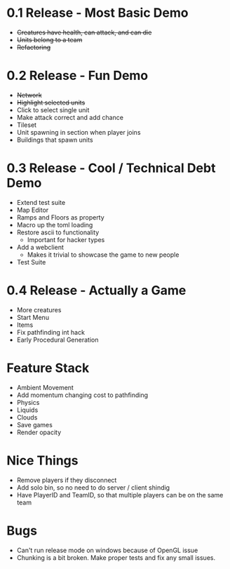 0.1 Release - Most Basic Demo
==============================

* ~~Creatures have health, can attack, and can die~~
* ~~Units belong to a team~~
* ~~Refactoring~~


0.2 Release - Fun Demo
==============================

* ~~Network~~
* ~~Highlight selected units~~
* Click to select single unit
* Make attack correct and add chance
* Tileset
* Unit spawning in section when player joins
* Buildings that spawn units


0.3 Release - Cool / Technical Debt Demo
=============================

* Extend test suite
* Map Editor
* Ramps and Floors as property
* Macro up the toml loading
* Restore ascii to functionality
    - Important for hacker types
* Add a webclient
    - Makes it trivial to showcase the game to new people 
* Test Suite


0.4 Release - Actually a Game
==============================

* More creatures
* Start Menu
* Items
* Fix pathfinding int hack
* Early Procedural Generation


Feature Stack
=================

* Ambient Movement
* Add momentum changing cost to pathfinding
* Physics
* Liquids
* Clouds
* Save games
* Render opacity


Nice Things
================

* Remove players if they disconnect
* Add solo bin, so no need to do server / client shindig
* Have PlayerID and TeamID, so that multiple players can be on the same team


Bugs
=======

* Can't run release mode on windows because of OpenGL issue
* Chunking is a bit broken. Make proper tests and fix any small issues.
